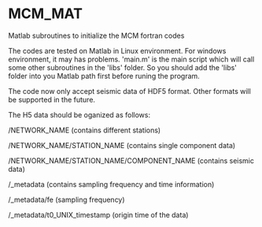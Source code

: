 # MCM_MAT
Matlab subroutines to initialize the MCM fortran codes

The codes are tested on Matlab in Linux environment. For windows environment, it may has problems.
'main.m' is the main script which will call some other subroutines in the 'libs' folder. So you should add the 'libs' folder into you Matlab path first before runing the program.

The code now only accept seismic data of HDF5 format. Other formats will be supported in the future.

The H5 data should be oganized as follows:

 /NETWORK_NAME (contains different stations)

   /NETWORK_NAME/STATION_NAME (contains single component data)

   /NETWORK_NAME/STATION_NAME/COMPONENT_NAME (contains seismic data)

 /_metadata (contains sampling frequency and time information)

   /_metadata/fe (sampling frequency)
   
   /_metadata/t0_UNIX_timestamp (origin time of the data)
